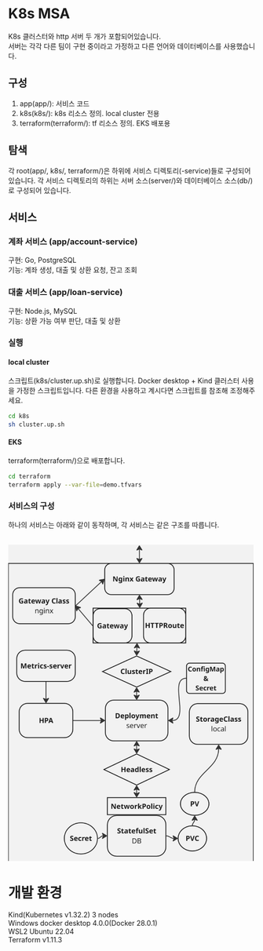 # K8s MSA

K8s 클러스터와 http 서버 두 개가 포함되어있습니다.  
서버는 각각 다른 팀이 구현 중이라고 가정하고 다른 언어와 데이터베이스를 사용했습니다.

## 구성
1. app(app/): 서비스 코드
2. k8s(k8s/): k8s 리소스 정의. local cluster 전용
3. terraform(terraform/): tf 리소스 정의. EKS 배포용

## 탐색
각 root(app/, k8s/, terraform/)은 하위에 서비스 디렉토리(<service-name>-service)들로 구성되어 있습니다.
각 서비스 디렉토리의 하위는 서버 소스(server/)와 데이터베이스 소스(db/)로 구성되어 있습니다.

## 서비스
### 계좌 서비스 (app/account-service)
구현: Go, PostgreSQL  
기능: 계좌 생성, 대출 및 상환 요청, 잔고 조회  
  
### 대출 서비스 (app/loan-service)
구현: Node.js, MySQL  
기능: 상환 가능 여부 판단, 대출 및 상환  

### 실행
#### local cluster
스크립트(k8s/cluster.up.sh)로 실행합니다.
Docker desktop + Kind 클러스터 사용을 가정한 스크립트입니다.
다른 환경을 사용하고 계시다면 스크립트를 참조해 조정해주세요.

```bash
cd k8s
sh cluster.up.sh
```
#### EKS
terraform(terraform/)으로 배포합니다.

```bash
cd terraform
terraform apply --var-file=demo.tfvars
```

### 서비스의 구성
하나의 서비스는 아래와 같이 동작하며, 각 서비스는 같은 구조를 따릅니다.

<br />
<img src="flow.jpg" alt="architecture" width="500"> 
</img>

# 개발 환경
Kind(Kubernetes v1.32.2) 3 nodes  
Windows docker desktop 4.0.0(Docker 28.0.1)  
WSL2 Ubuntu 22.04  
Terraform v1.11.3

